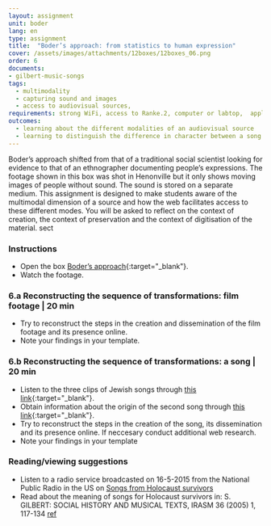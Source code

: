 ```yaml
---
layout: assignment
unit: boder
lang: en
type: assignment
title:  "Boder’s approach: from statistics to human expression"
cover: /assets/images/attachments/12boxes/12boxes_06.png
order: 6
documents:
- gilbert-music-songs
tags: 
  - multimodality
  - capturing sound and images
  - access to audiovisual sources,
requirements: strong WiFi, access to Ranke.2, computer or labtop,  application on labtop or computer to view video
outcomes:
  - learning about the different modalities of an audiovisual source
  - learning to distinguish the difference in character between a song as a historical source and film footage.
---
```


Boder’s approach shifted from that of a traditional social scientist looking for evidence to that of an ethnographer documenting people’s expressions. The footage shown in this box was shot in Henonville but it only shows moving images of people without sound. The sound is stored on a separate medium. This assignment is designed to make students aware of the multimodal dimension of a source and how the web facilitates access to these different modes. You will be asked to reflect on the context of creation, the context of preservation and the context of digitisation of the material. 
sect

<!-- more -->

<!-- briefing-student -->

### Instructions
<!-- section-contents -->

- Open the box [Boder’s approach](https://ranke2.uni.lu/klynt/en/#Intro){:target="_blank"}.
- Watch the footage.

<!-- section -->

### 6.a  Reconstructing the sequence of transformations: film footage | 20 min
<!-- section-contents -->

- Try to reconstruct the steps in the creation and dissemination of the film footage and its presence online.
- Note your findings in your template.

<!-- section -->

### 6.b  Reconstructing the sequence of transformations: a song | 20 min
<!-- section-contents -->

- Listen to the three clips of Jewish songs through [this link](https://centerhistorypsychology.wordpress.com/2016/09/02/dr-boder-and-the-missing-songs/){:target="_blank"}. 
- Obtain information about the origin of the second song through [this link](https://www.youtube.com/watch?v=LCvwnJl7_uE&list=PLA4EC2A2CA8B51BC9&index=1){:target="_blank"}.
- Try to reconstruct the steps in the creation of the song, its dissemination and its presence online. If neccesary conduct additional web research. 
- Note your findings in your template   

<!-- section -->

### Reading/viewing  suggestions
<!-- section-contents -->

- Listen to a radio service broadcasted on 16-5-2015 from the National Public Radio in the US on [Songs from Holocaust survivors](https://www.npr.org/2015/05/16/406967291/1-000-songs-from-holocaust-survivors-archived?t=1530721766077&t=1539629898605) 
- Read about the meaning of songs for Holocaust survivors in: S. GILBERT: SOCIAL HISTORY AND MUSICAL TEXTS, IRASM 36 (2005) 1, 117-134 [ref](gilbert-music-songs) 
  
<!-- briefing-teacher -->
